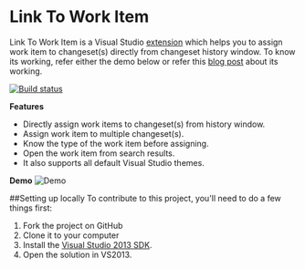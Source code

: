 Link To Work Item
==============

Link To Work Item is a Visual Studio [extension](http://visualstudiogallery.msdn.microsoft.com/af28fbc6-e90e-4f06-94d0-21c8bbac9685)  which helps you to assign work item to changeset(s) directly from changeset history window. To know its working, refer either the demo below or refer this [blog post](http://geekswithblogs.net/onlyutkarsh/archive/2014/08/11/link-to-work-item-ndash-visual-studio-extension-to-link.aspx) about its working.

[![Build status](https://ci.appveyor.com/api/projects/status/indlc2jhod6u8x7w)](https://ci.appveyor.com/project/onlyutkarsh/linktoworkitem)

**Features**

- Directly assign work items to changeset(s) from history window.
- Assign work item to multiple changeset(s).
- Know the type of the work item before assigning.
- Open the work item from search results.
- It also supports all default Visual Studio themes.

**Demo**
![Demo](http://i.imgur.com/5xfRsSN.gif)

##Setting up locally
To contribute to this project, you'll need to do a few things first:

 1. Fork the project on GitHub
 1. Clone it to your computer
 1. Install the [Visual Studio 2013 SDK](http://www.microsoft.com/visualstudio/eng/downloads#d-vs-sdk).
 1. Open the solution in VS2013.
